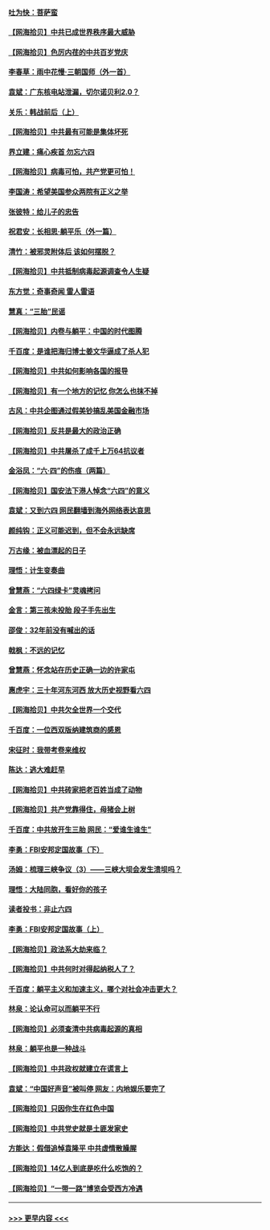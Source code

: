 #### [吐为快：菩萨蛮](../pages/nsc993/n13030033.md?t=06190101) 
#### [【网海拾贝】中共已成世界秩序最大威胁](../pages/nsc993/n13028138.md?t=06190101) 
#### [【网海拾贝】色厉内荏的中共百岁党庆](../pages/nsc993/n13025582.md?t=06190101) 
#### [李春草：雨中花慢‧三朝国师（外一首）](../pages/nsc993/n13025567.md?t=06190101) 
#### [袁斌：广东核电站泄漏，切尔诺贝利2.0？](../pages/nsc993/n13025475.md?t=06190101) 
#### [关乐：韩战前后（上）](../pages/nsc993/n13025387.md?t=06190101) 
#### [【网海拾贝】中共最有可能是集体坏死](../pages/nsc993/n13023101.md?t=06190101) 
#### [界立建：痛心疾首 勿忘六四](../pages/nsc993/n13022339.md?t=06190101) 
#### [【网海拾贝】病毒可怕，共产党更可怕！](../pages/nsc993/n13020728.md?t=06190101) 
#### [李国涛：希望美国参众两院有正义之举](../pages/nsc993/n13020674.md?t=06190101) 
#### [张彼特：给儿子的忠告](../pages/nsc993/n13018934.md?t=06190101) 
#### [祝君安：长相思‧躺平乐（外一篇）](../pages/nsc993/n13018923.md?t=06190101) 
#### [清竹：被邪灵附体后 该如何摆脱？](../pages/nsc993/n13018877.md?t=06190101) 
#### [【网海拾贝】中共抵制病毒起源调查令人生疑](../pages/nsc993/n13017785.md?t=06190101) 
#### [东方觉：奇事奇闻 雷人雷语](../pages/nsc993/n13017577.md?t=06190101) 
#### [慧真：“三胎”民谣](../pages/nsc993/n13017394.md?t=06190101) 
#### [【网海拾贝】内卷与躺平：中国的时代图腾](../pages/nsc993/n13016128.md?t=06190101) 
#### [千百度：是谁把海归博士姜文华逼成了杀人犯](../pages/nsc993/n13015218.md?t=06190101) 
#### [【网海拾贝】中共如何影响各国的报导](../pages/nsc993/n13012599.md?t=06190101) 
#### [【网海拾贝】有一个地方的记忆 你怎么也抹不掉](../pages/nsc993/n13009802.md?t=06190101) 
#### [古风：中共企图通过假美钞搞乱美国金融市场](../pages/nsc993/n13009626.md?t=06190101) 
#### [【网海拾贝】反共是最大的政治正确](../pages/nsc993/n13007051.md?t=06190101) 
#### [【网海拾贝】中共屠杀了成千上万64抗议者](../pages/nsc993/n13002713.md?t=06190101) 
#### [金浴凤：“六·四”的伤痕（两篇）](../pages/nsc993/n13001719.md?t=06190101) 
#### [【网海拾贝】国安法下港人悼念“六四”的意义](../pages/nsc993/n13001039.md?t=06190101) 
#### [袁斌：又到六四 网民翻墙到海外网络表达哀思](../pages/nsc993/n13000995.md?t=06190101) 
#### [颜纯钩：正义可能迟到，但不会永远缺席](../pages/nsc993/n13000920.md?t=06190101) 
#### [万古缘：被血漂起的日子](../pages/nsc993/n13000914.md?t=06190101) 
#### [理悟：计生变奏曲](../pages/nsc993/n13000414.md?t=06190101) 
#### [曾慧燕：“六四绿卡”灵魂拷问](../pages/nsc993/n13000277.md?t=06190101) 
#### [金言：第三孩未投胎 段子手先出生](../pages/nsc993/n13000215.md?t=06190101) 
#### [邵俊：32年前没有喊出的话](../pages/nsc993/n13000181.md?t=06190101) 
#### [戟枫：不远的记忆](../pages/nsc993/n13000121.md?t=06190101) 
#### [曾慧燕：怀念站在历史正确一边的许家屯](../pages/nsc993/n13000073.md?t=06190101) 
#### [惠虎宇：三十年河东河西 放大历史视野看六四](../pages/nsc993/n13000018.md?t=06190101) 
#### [【网海拾贝】中共欠全世界一个交代](../pages/nsc993/n12998706.md?t=06190101) 
#### [千百度：一位西双版纳建筑商的感恩](../pages/nsc993/n12998487.md?t=06190101) 
#### [宋征时：我带考卷来维权](../pages/nsc993/n12994088.md?t=06190101) 
#### [陈达：逃大难赶早](../pages/nsc993/n12993569.md?t=06190101) 
#### [【网海拾贝】中共砖家把老百姓当成了动物](../pages/nsc993/n12993483.md?t=06190101) 
#### [【网海拾贝】共产党靠得住，母猪会上树](../pages/nsc993/n12990730.md?t=06190101) 
#### [千百度：中共放开生三胎 网民：“爱谁生谁生”](../pages/nsc993/n12990644.md?t=06190101) 
#### [李勇：FBI安邦定国故事（下）](../pages/nsc993/n12987854.md?t=06190101) 
#### [汤姆：梳理三峡争议（3）——三峡大坝会发生溃坝吗？](../pages/nsc993/n12989806.md?t=06190101) 
#### [理悟：大陆同胞，看好你的孩子](../pages/nsc993/n12989778.md?t=06190101) 
#### [读者投书：非止六四](../pages/nsc993/n12989673.md?t=06190101) 
#### [李勇：FBI安邦定国故事（上）](../pages/nsc993/n12987749.md?t=06190101) 
#### [【网海拾贝】政法系大劫来临？](../pages/nsc993/n12987596.md?t=06190101) 
#### [【网海拾贝】中共何时对得起纳税人了？](../pages/nsc993/n12985578.md?t=06190101) 
#### [千百度：躺平主义和加速主义，哪个对社会冲击更大？](../pages/nsc993/n12985512.md?t=06190101) 
#### [林泉：论认命可以而躺平不行](../pages/nsc993/n12985505.md?t=06190101) 
#### [【网海拾贝】必须查清中共病毒起源的真相](../pages/nsc993/n12984276.md?t=06190101) 
#### [林泉：躺平也是一种战斗](../pages/nsc993/n12984194.md?t=06190101) 
#### [【网海拾贝】中共政权就建立在谎言上](../pages/nsc993/n12981880.md?t=06190101) 
#### [袁斌：“中国好声音”被叫停 网友：内地娱乐要完了](../pages/nsc993/n12981826.md?t=06190101) 
#### [【网海拾贝】只因你生在红色中国](../pages/nsc993/n12979096.md?t=06190101) 
#### [【网海拾贝】中共党史就是土匪发家史](../pages/nsc993/n12976478.md?t=06190101) 
#### [方能达：假借追悼袁隆平 中共虚情散臊腥](../pages/nsc993/n12976396.md?t=06190101) 
#### [【网海拾贝】14亿人到底是吃什么吃饱的？](../pages/nsc993/n12974125.md?t=06190101) 
#### [【网海拾贝】“一带一路”博览会受西方冷遇](../pages/nsc993/n12971787.md?t=06190101) 

----
#### [ >>> 更早内容 <<< ](../indexes/nsc993-earlier.md)
